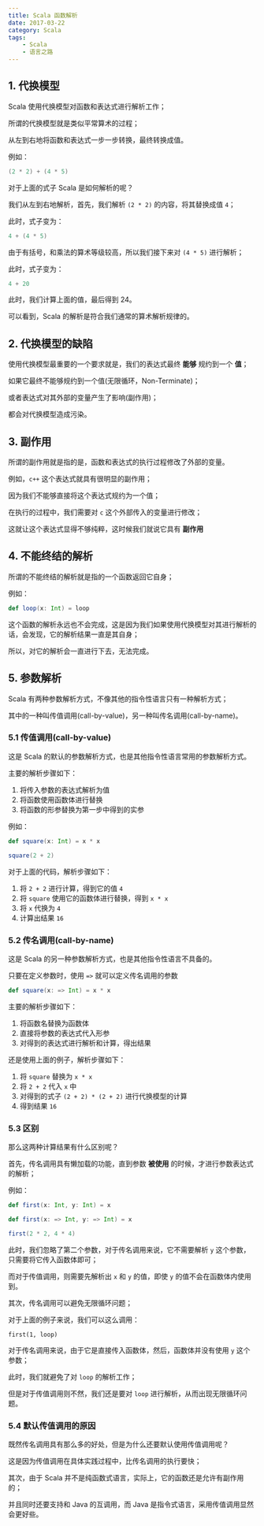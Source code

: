 ```yaml
---
title: Scala 函数解析
date: 2017-03-22
category: Scala
tags:
    - Scala
    - 语言之路
---
```



## 1. 代换模型

Scala 使用代换模型对函数和表达式进行解析工作；

所谓的代换模型就是类似平常算术的过程；

从左到右地将函数和表达式一步一步转换，最终转换成值。

例如：

```scala
(2 * 2) + (4 * 5)
```

<!-- more -->

对于上面的式子 Scala 是如何解析的呢？

我们从左到右地解析，首先，我们解析 `(2 * 2)` 的内容，将其替换成值 `4`；

此时，式子变为：

```scala
4 + (4 * 5)
```

由于有括号，和乘法的算术等级较高，所以我们接下来对 `(4 * 5)` 进行解析；

此时，式子变为：

```scala
4 + 20
```

此时，我们计算上面的值，最后得到 24。

可以看到，Scala 的解析是符合我们通常的算术解析规律的。




## 2. 代换模型的缺陷

使用代换模型最重要的一个要求就是，我们的表达式最终 **能够** 规约到一个 **值**；

如果它最终不能够规约到一个值(无限循环，Non-Terminate)；

或者表达式对其外部的变量产生了影响(副作用)；

都会对代换模型造成污染。

## 3. 副作用
所谓的副作用就是指的是，函数和表达式的执行过程修改了外部的变量。

例如，`c++` 这个表达式就具有很明显的副作用；

因为我们不能够直接将这个表达式规约为一个值；

在执行的过程中，我们需要对 `c` 这个外部传入的变量进行修改；

这就让这个表达式显得不够纯粹，这时候我们就说它具有 **副作用**




## 4. 不能终结的解析

所谓的不能终结的解析就是指的一个函数返回它自身；

例如：

```scala
def loop(x: Int) = loop
```

这个函数的解析永远也不会完成，这是因为我们如果使用代换模型对其进行解析的话，会发现，它的解析结果一直是其自身；

所以，对它的解析会一直进行下去，无法完成。

## 5. 参数解析

Scala 有两种参数解析方式，不像其他的指令性语言只有一种解析方式；

其中的一种叫传值调用(call-by-value)，另一种叫传名调用(call-by-name)。

### 5.1 传值调用(call-by-value)

这是 Scala 的默认的参数解析方式，也是其他指令性语言常用的参数解析方式。

主要的解析步骤如下：

1. 将传入参数的表达式解析为值
2. 将函数使用函数体进行替换
3. 将函数的形参替换为第一步中得到的实参

例如：

```scala
def square(x: Int) = x * x

square(2 + 2)
```

对于上面的代码，解析步骤如下：

1. 将 `2 + 2` 进行计算，得到它的值 `4`
2. 将 `square` 使用它的函数体进行替换，得到 `x * x`
3. 将 `x` 代换为 `4`
4. 计算出结果 `16`




### 5.2 传名调用(call-by-name)

这是 Scala 的另一种参数解析方式，也是其他指令性语言不具备的。

只要在定义参数时，使用 `=>` 就可以定义传名调用的参数

```scala
def square(x: => Int) = x * x
```

主要的解析步骤如下：

1. 将函数名替换为函数体
2. 直接将参数的表达式代入形参
3. 对得到的表达式进行解析和计算，得出结果

还是使用上面的例子，解析步骤如下：

1. 将 `square`  替换为 `x * x`
2. 将 `2 + 2` 代入 `x`  中
3. 对得到的式子 `(2 + 2) * (2 + 2)` 进行代换模型的计算
4. 得到结果 `16`

### 5.3 区别

那么这两种计算结果有什么区别呢？

首先，传名调用具有懒加载的功能，直到参数 **被使用** 的时候，才进行参数表达式的解析；

例如：

```scala
def first(x: Int, y: Int) = x

def first(x: => Int, y: => Int) = x

first(2 * 2, 4 * 4)
```

此时，我们忽略了第二个参数，对于传名调用来说，它不需要解析 `y` 这个参数，只需要将它传入函数体即可；

而对于传值调用，则需要先解析出 `x`  和 `y` 的值，即使 `y` 的值不会在函数体内使用到。

其次，传名调用可以避免无限循环问题；

对于上面的例子来说，我们可以这么调用：

```
first(1, loop)
```

对于传名调用来说，由于它是直接传入函数体，然后，函数体并没有使用 `y` 这个参数；

此时，我们就避免了对 `loop` 的解析工作；

但是对于传值调用则不然，我们还是要对 `loop` 进行解析，从而出现无限循环问题。




### 5.4 默认传值调用的原因

既然传名调用具有那么多的好处，但是为什么还要默认使用传值调用呢？

这是因为传值调用在具体实践过程中，比传名调用的执行要快；

其次，由于 Scala 并不是纯函数式语言，实际上，它的函数还是允许有副作用的；

并且同时还要支持和 Java 的互调用，而 Java 是指令式语言，采用传值调用显然会更好些。
